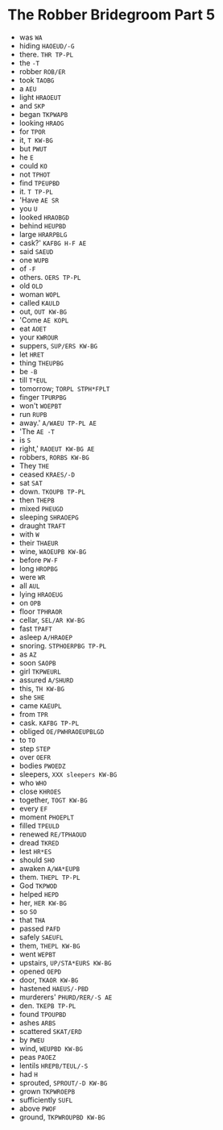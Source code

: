 # The Robber Bridegroom Part 5

* was `WA`
* hiding `HAOEUD/-G`
* there. `THR TP-PL`
* the `-T`
* robber `ROB/ER`
* took `TAOBG`
* a `AEU`
* light `HRAOEUT`
* and `SKP`
* began `TKPWAPB`
* looking `HRAOG`
* for `TPOR`
* it, `T KW-BG`
* but `PWUT`
* he `E`
* could `KO`
* not `TPHOT`
* find `TPEUPBD`
* it. `T TP-PL`
* 'Have `AE SR`
* you `U`
* looked `HRAOBGD`
* behind `HEUPBD`
* large `HRARPBLG`
* cask?' `KAFBG H-F AE`
* said `SAEUD`
* one `WUPB`
* of `-F`
* others. `OERS TP-PL`
* old `OLD`
* woman `WOPL`
* called `KAULD`
* out, `OUT KW-BG`
* 'Come `AE KOPL`
* eat `AOET`
* your `KWROUR`
* suppers, `SUP/ERS KW-BG`
* let `HRET`
* thing `THEUPBG`
* be `-B`
* till `T*EUL`
* tomorrow; `TORPL STPH*FPLT`
* finger `TPURPBG`
* won't `WOEPBT`
* run `RUPB`
* away.' `A/WAEU TP-PL AE`
* 'The `AE -T`
* is `S`
* right,' `RAOEUT KW-BG AE`
* robbers, `RORBS KW-BG`
* They `THE`
* ceased `KRAES/-D`
* sat `SAT`
* down. `TKOUPB TP-PL`
* then `THEPB`
* mixed `PHEUGD`
* sleeping `SHRAOEPG`
* draught `TRAFT`
* with `W`
* their `THAEUR`
* wine, `WAOEUPB KW-BG`
* before `PW-F`
* long `HROPBG`
* were `WR`
* all `AUL`
* lying `HRAOEUG`
* on `OPB`
* floor `TPHRAOR`
* cellar, `SEL/AR KW-BG`
* fast `TPAFT`
* asleep `A/HRAOEP`
* snoring. `STPHOERPBG TP-PL`
* as `AZ`
* soon `SAOPB`
* girl `TKPWEURL`
* assured `A/SHURD`
* this, `TH KW-BG`
* she `SHE`
* came `KAEUPL`
* from `TPR`
* cask. `KAFBG TP-PL`
* obliged `OE/PWHRAOEUPBLGD`
* to `TO`
* step `STEP`
* over `OEFR`
* bodies `PWOEDZ`
* sleepers, `XXX sleepers KW-BG`
* who `WHO`
* close `KHROES`
* together, `TOGT KW-BG`
* every `EF`
* moment `PHOEPLT`
* filled `TPEULD`
* renewed `RE/TPHAOUD`
* dread `TKRED`
* lest `HR*ES`
* should `SHO`
* awaken `A/WA*EUPB`
* them. `THEPL TP-PL`
* God `TKPWOD`
* helped `HEPD`
* her, `HER KW-BG`
* so `SO`
* that `THA`
* passed `PAFD`
* safely `SAEUFL`
* them, `THEPL KW-BG`
* went `WEPBT`
* upstairs, `UP/STA*EURS KW-BG`
* opened `OEPD`
* door, `TKAOR KW-BG`
* hastened `HAEUS/-PBD`
* murderers' `PHURD/RER/-S AE`
* den. `TKEPB TP-PL`
* found `TPOUPBD`
* ashes `ARBS`
* scattered `SKAT/ERD`
* by `PWEU`
* wind, `WEUPBD KW-BG`
* peas `PAOEZ`
* lentils `HREPB/TEUL/-S`
* had `H`
* sprouted, `SPROUT/-D KW-BG`
* grown `TKPWROEPB`
* sufficiently `SUFL`
* above `PWOF`
* ground, `TKPWROUPBD KW-BG`
